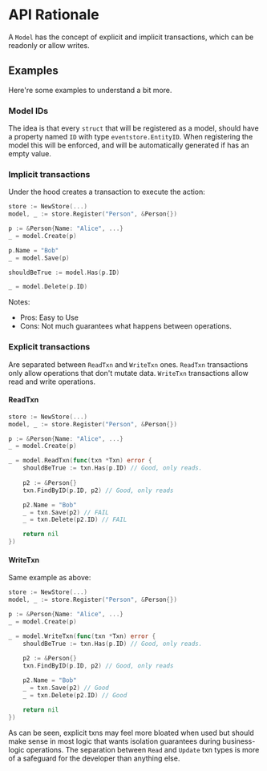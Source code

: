 # API Rationale

A `Model` has the concept of explicit and implicit transactions, which can be readonly 
or allow writes.

## Examples
Here're some examples to understand a bit more.

### Model IDs
The idea is that every `struct` that will be registered as a model, should have a 
property named `ID` with type `eventstore.EntityID`. When registering the model 
this will be enforced, and will be automatically generated if has an empty value. 

### Implicit transactions
Under the hood creates a transaction to execute the action:
```go
store := NewStore(...)
model, _ := store.Register("Person", &Person{})

p := &Person{Name: "Alice", ...}
_ = model.Create(p)

p.Name = "Bob"
_ = model.Save(p) 

shouldBeTrue := model.Has(p.ID)

_ = model.Delete(p.ID)

```
Notes:
* Pros: Easy to Use
* Cons: Not much guarantees what happens between operations.

### Explicit transactions
Are separated between `ReadTxn` and `WriteTxn` ones. `ReadTxn` transactions only 
allow operations that don't mutate data. `WriteTxn` transactions allow read and 
write operations.

#### ReadTxn
```go
store := NewStore(...)
model, _ := store.Register("Person", &Person{})

p := &Person{Name: "Alice", ...}
_ = model.Create(p)

_ = model.ReadTxn(func(txn *Txn) error {
    shouldBeTrue := txn.Has(p.ID) // Good, only reads.
    
    p2 := &Person{}
    txn.FindByID(p.ID, p2) // Good, only reads

    p2.Name = "Bob"
    _ = txn.Save(p2) // FAIL
    _ = txn.Delete(p2.ID) // FAIL

    return nil
})
```

#### WriteTxn
Same example as above:
```go
store := NewStore(...)
model, _ := store.Register("Person", &Person{})

p := &Person{Name: "Alice", ...}
_ = model.Create(p)

_ = model.WriteTxn(func(txn *Txn) error {
    shouldBeTrue := txn.Has(p.ID) // Good, only reads.
    
    p2 := &Person{}
    txn.FindByID(p.ID, p2) // Good, only reads

    p2.Name = "Bob"
    _ = txn.Save(p2) // Good
    _ = txn.Delete(p2.ID) // Good

    return nil
})
```

As can be seen, explicit txns may feel more bloated when used but should 
make sense in most logic that wants isolation guarantees during 
business-logic operations. The separation between `Read` and `Update` 
txn types is more of a safeguard for the developer than anything else.

